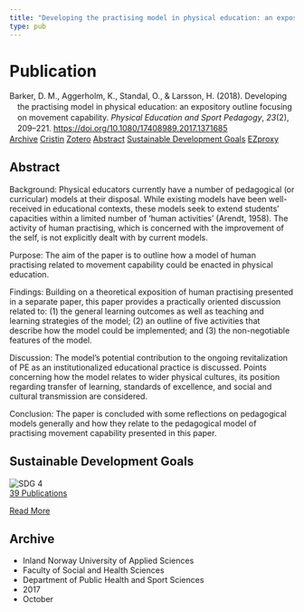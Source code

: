 ```yaml
---
title: "Developing the practising model in physical education: an expository outline focusing on movement capability"
type: pub
---
```

<h1>Publication</h1>
<article id="csl-bib-container-GEAQI3MS" class="csl-bib-container">
  <div class="csl-bib-body" style="line-height: 1.35; padding-left: 1em; text-indent:-1em;">
  <div class="csl-entry">Barker, D. M., Aggerholm, K., Standal, O., &amp; Larsson, H. (2018). Developing the practising model in physical education: an expository outline focusing on movement capability. <i>Physical Education and Sport Pedagogy</i>, <i>23</i>(2), 209&#x2013;221. <a href="https://doi.org/10.1080/17408989.2017.1371685">https://doi.org/10.1080/17408989.2017.1371685</a></div>
</div>
  <div class="csl-bib-buttons">
    <a href="#taxonomy-article-GEAQI3MS" class="csl-bib-button">Archive</a>
    <a href="https://app.cristin.no/results/show.jsf?id=1502020" alt="Cristin URL" class="csl-bib-button">Cristin</a>
    <a href="http://zotero.org/groups/5022929/items/GEAQI3MS" alt="Zotero URL" class="csl-bib-button">Zotero</a>
    <a href="#abstract-article-GEAQI3MS" class="csl-bib-button">Abstract</a>
    <a href="#sdg-article-GEAQI3MS" class="csl-bib-button">Sustainable Development Goals</a>
    <a href="http://ezproxy.inn.no/login?url=https://doi.org/10.1080/17408989.2017.1371685" class="csl-bib-button">EZproxy</a>
  </div>
  <div id="csl-bib-meta-container-GEAQI3MS"></div>
</article>
<div id="csl-bib-meta-GEAQI3MS" class="csl-bib-meta">
  <article id="abstract-article-GEAQI3MS" class="abstract-article">
    <h1>Abstract</h1>
    Background: Physical educators currently have a number of pedagogical (or curricular) models at their disposal. While existing models have been well-received in educational contexts, these models seek to extend students’ capacities within a limited number of ‘human activities’ (Arendt, 1958). The activity of human practising, which is concerned with the improvement of the self, is not explicitly dealt with by current models. 
 
Purpose: The aim of the paper is to outline how a model of human practising related to movement capability could be enacted in physical education. 
 
Findings: Building on a theoretical exposition of human practising presented in a separate paper, this paper provides a practically oriented discussion related to: (1) the general learning outcomes as well as teaching and learning strategies of the model; (2) an outline of five activities that describe how the model could be implemented; and (3) the non-negotiable features of the model. 
 
Discussion: The model’s potential contribution to the ongoing revitalization of PE as an institutionalized educational practice is discussed. Points concerning how the model relates to wider physical cultures, its position regarding transfer of learning, standards of excellence, and social and cultural transmission are considered. 
 
Conclusion: The paper is concluded with some reflections on pedagogical models generally and how they relate to the pedagogical model of practising movement capability presented in this paper.
  </article>
  <article id="sdg-article-GEAQI3MS" class="sdg-article">
    <h1>Sustainable Development Goals</h1>
    <div class="sdg-container"><div id="sdg4" class="sdg">
<img src="{{< params subfolder >}}images/sdg/sdg04_en.png" class="image" alt="SDG 4">
<div class="sdg-overlay">
<a href="{{< params subfolder >}}en/archive/?sdg=4#archive" class="sdg-publication-count"><span>39</span> Publications</a>
<p><a href="https://sdgs.un.org/goals/goal4" class="sdg-read-more">Read More</a></p>
</div>
</div></div>
  </article>
  <article id="taxonomy-article-GEAQI3MS" class="taxonomy-article">
    <h1>Archive</h1>
    <ul>
      <li>Inland Norway University of Applied Sciences</li>
      <li>Faculty of Social and Health Sciences</li>
      <li>Department of Public Health and Sport Sciences</li>
      <li>2017</li>
      <li>October</li>
    </ul>
  </article>
</div>
